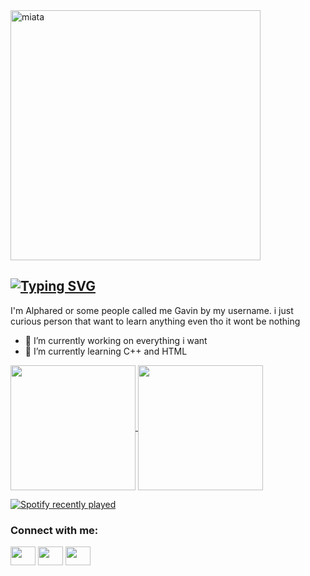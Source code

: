 <img align="center" alt="miata" width="400" src="https://i.pinimg.com/originals/11/ea/39/11ea394a2060a269fb85ed811cca70fe.gif">

## [![Typing SVG](https://readme-typing-svg.demolab.com?font=Rubik+Vinyl&pause=1000&color=F70000&random=true&width=435&lines=HOLA+I'M+GAVIN+ALPHARED+26%F0%9F%91%8B)](https://git.io/typing-svg) ##


I'm Alphared or some people called me Gavin by my username. i just curious person that want to learn anything even tho it wont be nothing

- 🔭 I’m currently working on everything i want
- 🌱 I’m currently learning C++ and HTML

<a href="https://github.com/anuraghazra/github-readme-stats">
  <img height=200 align="center" src="https://github-readme-stats.vercel.app/api?username=Alphared26&theme=transparent" />
</a>
<a href="https://github.com/anuraghazra/convoychat">
  <img height=200 align="center" src="https://github-readme-stats.vercel.app/api/top-langs?username=Alphared26&layout=compact&langs_count=8&card_width=320&theme=transparent" />
</a>

[![Spotify recently played](https://spotify-recently-played-readme.vercel.app/api?user=s4qtgnvehi7qpn8onp0rlfro3)](https://open.spotify.com/user/s4qtgnvehi7qpn8onp0rlfro3)

<h3 align="left">Connect with me:</h3>
<p align="left">
<a href="https://www.linkedin.com/in/mayolus-gavin-0b79162b4/" target="blank"><img align="center" src="https://cdn.jsdelivr.net/npm/simple-icons@3.0.1/icons/linkedin.svg" alt="" height="30" width="40" /></a>
<a href="https://instagram.com/gavin_alphared" target="blank"><img align="center" src="https://cdn.jsdelivr.net/npm/simple-icons@3.0.1/icons/instagram.svg" alt="" height="30" width="40" /></a>
<a href="https://youtube.com/c/GAVINGAMERZ" target="blank"><img align="center" src="https://cdn.jsdelivr.net/npm/simple-icons@3.0.1/icons/youtube.svg" alt="" height="30" width="40" /></a>
</p>
